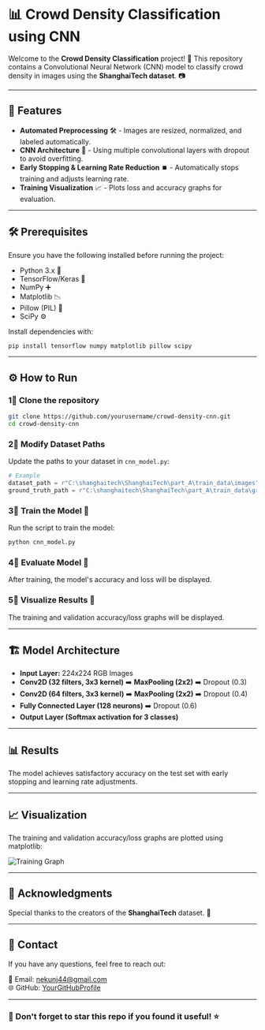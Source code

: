 # 📊 Crowd Density Classification using CNN

Welcome to the **Crowd Density Classification** project! 🎉 This repository contains a Convolutional Neural Network (CNN) model to classify crowd density in images using the **ShanghaiTech dataset**. 📷

---

## 🚀 Features

- **Automated Preprocessing** 🛠️ - Images are resized, normalized, and labeled automatically.
- **CNN Architecture** 🧠 - Using multiple convolutional layers with dropout to avoid overfitting.
- **Early Stopping & Learning Rate Reduction** ⏹️ - Automatically stops training and adjusts learning rate.
- **Training Visualization** 📈 - Plots loss and accuracy graphs for evaluation.

---

## 🛠️ Prerequisites

Ensure you have the following installed before running the project:

- Python 3.x 🐍
- TensorFlow/Keras 🤖
- NumPy ➕
- Matplotlib 📉
- Pillow (PIL) 🎼
- SciPy ⚙️

Install dependencies with:
```bash
pip install tensorflow numpy matplotlib pillow scipy
```

---

## ⚙️ How to Run

### 1⃣ Clone the repository
```bash
git clone https://github.com/yourusername/crowd-density-cnn.git
cd crowd-density-cnn
```

### 2⃣ Modify Dataset Paths
Update the paths to your dataset in `cnn_model.py`:
```python
# Example
dataset_path = r"C:\shanghaitech\ShanghaiTech\part_A\train_data\images"
ground_truth_path = r"C:\shanghaitech\ShanghaiTech\part_A\train_data\ground-truth"
```

### 3⃣ Train the Model 🏅
Run the script to train the model:
```bash
python cnn_model.py
```

### 4⃣ Evaluate Model 🧠
After training, the model's accuracy and loss will be displayed.

### 5⃣ Visualize Results 🎨
The training and validation accuracy/loss graphs will be displayed.

---

## 🏗️ Model Architecture

- **Input Layer:** 224x224 RGB Images
- **Conv2D (32 filters, 3x3 kernel)** ➡️ **MaxPooling (2x2)** ➡️ Dropout (0.3)
- **Conv2D (64 filters, 3x3 kernel)** ➡️ **MaxPooling (2x2)** ➡️ Dropout (0.4)
- **Fully Connected Layer (128 neurons)** ➡️ Dropout (0.6)
- **Output Layer (Softmax activation for 3 classes)**

---

## 📊 Results

The model achieves satisfactory accuracy on the test set with early stopping and learning rate adjustments.

---

## 📈 Visualization

The training and validation accuracy/loss graphs are plotted using matplotlib:

![Training Graph](https://via.placeholder.com/500x300.png?text=Training+Graph+Placeholder)

---

## 📝 Acknowledgments

Special thanks to the creators of the **ShanghaiTech** dataset. 🙌

---

## 📧 Contact

If you have any questions, feel free to reach out:

📩 Email: nekunj44@gmail.com  
🌐 GitHub: [YourGitHubProfile](https://github.com/nekunj44)

---

### 🌟 Don't forget to star this repo if you found it useful! ⭐

